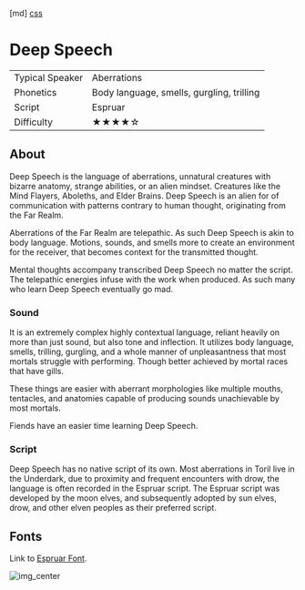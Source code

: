 [md]
[css](-OCVFMyYfsylqoZPiW6l)

# Deep Speech

|                 |                                           |
| :-------------- | :---------------------------------------- |
| Typical Speaker | Aberrations                               |
| Phonetics       | Body language, smells, gurgling, trilling |
| Script          | Espruar                                   |
| Difficulty      | ★★★★☆                                     |

<div style="display: none;">
<!-- ★ ☆ -->
</div>

## About

Deep Speech is the language of aberrations, unnatural creatures with bizarre anatomy, strange abilities, or an alien mindset. Creatures like the Mind Flayers, Aboleths, and Elder Brains. Deep Speech is an alien for of communication with patterns contrary to human thought, originating from the Far Realm.

Aberrations of the Far Realm are telepathic. As such Deep Speech is akin to body language. Motions, sounds, and smells more to create an environment for the receiver, that becomes context for the transmitted thought.

Mental thoughts accompany transcribed Deep Speech no matter the script. The telepathic energies infuse with the work when produced. As such many who learn Deep Speech eventually go mad.

### Sound

It is an extremely complex highly contextual language, reliant heavily on more than just sound, but also tone and inflection. It utilizes body language, smells, trilling, gurgling, and a whole manner of unpleasantness that most mortals struggle with performing. Though better achieved by mortal races that have gills.

These things are easier with aberrant morphologies like multiple mouths, tentacles, and anatomies capable of producing sounds unachievable by most mortals.

Fiends have an easier time learning Deep Speech.

### Script
Deep Speech has no native script of its own. Most aberrations in Toril live in the Underdark, due to proximity and frequent encounters with drow, the language is often recorded in the Espruar script. The Espruar script was developed by the moon elves, and subsequently adopted by sun elves, drow, and other elven peoples as their preferred script.

## Fonts

Link to [Espruar Font](https://github.com/Tougher-Together-Gaming/default-game-assets/blob/main/fonts/olde-espruar.zip).

![img_center](https://raw.githubusercontent.com/Tougher-Together-Gaming/default-game-assets/refs/heads/main/fonts/images/olde-espruar-font-charmap.png)

<div style="display: none;" id="easySpeakWords">
*wing flap*, grrr, sszzss, *slap*, gurglgurgle, vrrrr, slshooss, karnul, slarrool, *hiss of gas releasing*
</div>
